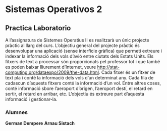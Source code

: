 # Sistemas Operativos 2
## Practica Laboratorio

A l’assignatura de Sistemes Operatius II es realitzarà un únic projecte pràctic al llarg del curs.
L’objectiu general del projecte pràctic és desenvolupar una aplicació (sense interfície gràfica) que
permeti extreure i indexar la informació dels vols d’avió entre ciutats dels Estats Units. Els fitxers
de text a processar són proporcionats pel professor tot i que també es poden baixar lliurement
d’Internet, veure http://stat-computing.org/dataexpo/2009/the-data.html. Cada fitxer és
un fitxer de text pla i conté la informació dels vols d’un determinat any. Cada fila de cadascun
d’aquests fitxers conté la informació d’un vol. Entre altres coses, conté informació sbore l’aeroport
d’origen, l’aeroport destí, el retard en sortir, el retard en arribar, etc. L’objectiu és extreure part
d’aquesta informació i gestionar-la.

### Alumnes
__German Dempere__
__Arnau Sistach__
